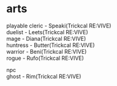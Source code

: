 # arts
playable
cleric - Speaki(Trickcal RE:VIVE)   
duelist - Leets(Trickcal RE:VIVE)   
mage - Diana(Trickcal RE:VIVE)   
huntress - Butter(Trickcal RE:VIVE)   
warrior - Beni(Trickcal RE:VIVE)   
rogue - Rufo(Trickcal RE:VIVE)   
   
npc   
ghost - Rim(Trickcal RE:VIVE)    
